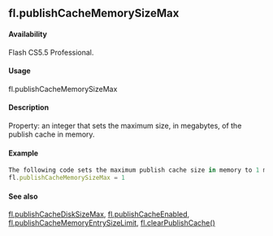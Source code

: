 ## fl.publishCacheMemorySizeMax

#### Availability

Flash CS5.5 Professional.

#### Usage

fl.publishCacheMemorySizeMax

#### Description

Property: an integer that sets the maximum size, in megabytes, of the publish cache in memory.

#### Example

```javascript
The following code sets the maximum publish cache size in memory to 1 megabyte:
fl.publishCacheMemorySizeMax = 1

```
#### See also

[fl.publishCacheDiskSizeMax](#_bookmark515), [fl.publishCacheEnabled](#_bookmark516), [fl.publishCacheMemoryEntrySizeLimit](#_bookmark517), [fl.clearPublishCache()](#_bookmark456)
